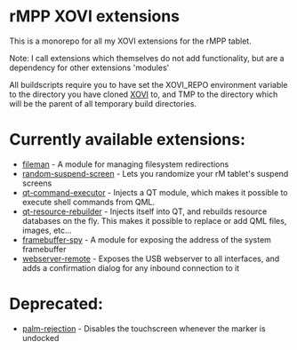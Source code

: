 # rMPP XOVI extensions 

This is a monorepo for all my XOVI extensions for the rMPP tablet.

Note: I call extensions which themselves do not add functionality, but are a dependency for
other extensions 'modules'

All buildscripts require you to have set the XOVI_REPO environment variable to the directory
you have cloned [XOVI](https://github.com/asivery/xovi) to, and TMP to the directory which will be the
parent of all temporary build directories.

# Currently available extensions:

- [fileman](fileman/) - A module for managing filesystem redirections
- [random-suspend-screen](random-suspend-screen) - Lets you randomize your rM tablet's suspend screens
- [qt-command-executor](qt-command-executor) - Injects a QT module, which makes it possible to execute shell commands from QML.
- [qt-resource-rebuilder](qt-resource-rebuilder) - Injects itself into QT, and rebuilds resource databases on the fly. This makes it possible to replace or add QML files, images, etc...
- [framebuffer-spy](framebuffer-spy) - A module for exposing the address of the system framebuffer
- [webserver-remote](webserver-remote) - Exposes the USB webserver to all interfaces, and adds a confirmation dialog for any inbound connection to it

# Deprecated:

- [palm-rejection](palm-rejection) - Disables the touchscreen whenever the marker is undocked

